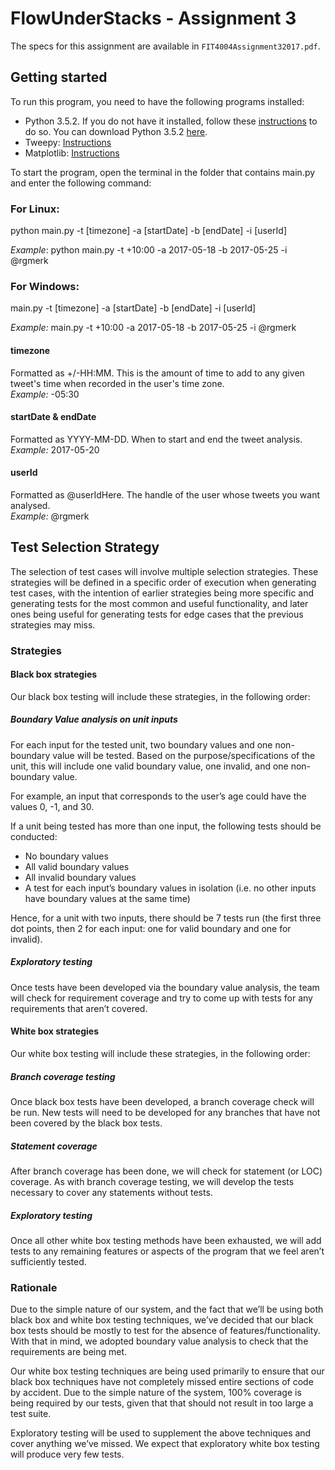 # FlowUnderStacks - Assignment 3
The specs for this assignment are available in `FIT4004Assignment32017.pdf`.

## Getting started  
To run this program, you need to have the following programs installed: 
- Python 3.5.2. If you do not have it installed, follow these [instructions](https://www.howtogeek.com/197947/how-to-install-python-on-windows/) to do so. You can download Python 3.5.2 [here](https://www.python.org/downloads/release/python-352/).
- Tweepy: [Instructions](https://github.com/tweepy/tweepy/blob/master/README.md)
- Matplotlib: [Instructions](https://github.com/ehmatthes/pcc/blob/master/chapter_15/README.md)

To start the program, open the terminal in the folder that contains main.py and enter the following command:

### For Linux:
python main.py -t [timezone] -a [startDate] -b [endDate] -i [userId]

*Example*: python main.py -t +10:00 -a 2017-05-18 -b 2017-05-25 -i @rgmerk
### For Windows:
main.py -t [timezone] -a [startDate] -b [endDate] -i [userId]
  
*Example:* main.py -t +10:00 -a 2017-05-18 -b 2017-05-25 -i @rgmerk
#### timezone
Formatted as +/-HH:MM. This is the amount of time to add to any given tweet's time when recorded in the user's time zone.   
*Example:* -05:30

#### startDate & endDate 
Formatted as YYYY-MM-DD. When to start and end the tweet analysis.   
*Example:* 2017-05-20

#### userId
Formatted as @userIdHere. The handle of the user whose tweets you want analysed.  
*Example:* @rgmerk



## Test Selection Strategy
The selection of test cases will involve multiple selection strategies. These strategies will be defined in a specific order of execution when generating test cases, with the intention of earlier strategies being more specific and generating tests for the most common and useful functionality, and later ones being useful for generating tests for edge cases that the previous strategies may miss.

### Strategies 

#### Black box strategies 
Our black box testing will include these strategies, in the following order: 
##### Boundary Value analysis on unit inputs 
For each input for the tested unit, two boundary values and one non-boundary value will be tested. Based on the purpose/specifications of the unit, this will include one valid boundary value, one invalid, and one non-boundary value.  
  
For example, an input that corresponds to the user&rsquo;s age could have the values 0, -1, and 30.  
   
If a unit being tested has more than one input, the following tests should be conducted:  
* No boundary values  
* All valid boundary values  
* All invalid boundary values  
* A test for each input&rsquo;s boundary values in isolation (i.e. no other inputs have boundary values at the same time)  

Hence, for a unit with two inputs, there should be 7 tests run (the first three dot points, then 2 for each input: one for valid boundary and one for invalid).

##### Exploratory testing 
Once tests have been developed via the boundary value analysis, the team will check for requirement coverage and try to come up with tests for any requirements that aren&rsquo;t covered. 

#### White box strategies 
Our white box testing will include these strategies, in the following order: 
##### Branch coverage testing 
Once black box tests have been developed, a branch coverage check will be run. New tests will need to be developed for any branches that have not been covered by the black box tests. 

##### Statement coverage
After branch coverage has been done, we will check for statement (or LOC) coverage. As with branch coverage testing, we will develop the tests necessary to cover any statements without tests.

##### Exploratory testing
Once all other white box testing methods have been exhausted, we will add tests to any remaining features or aspects of the program that we feel aren’t sufficiently tested. 

### Rationale
Due to the simple nature of our system, and the fact that we’ll be using both black box and white box testing techniques, we&rsquo;ve decided that our black box tests should be mostly to test for the absence of features/functionality. With that in mind, we adopted boundary value analysis to check that the requirements are being met.   
  
Our white box testing techniques are being used primarily to ensure that our black box techniques have not completely missed entire sections of code by accident. Due to the simple nature of the system, 100% coverage is being required by our tests, given that that should not result in too large a test suite.   
  
Exploratory testing will be used to supplement the above techniques and cover anything we&rsquo;ve missed. We expect that exploratory white box testing will produce very few tests.